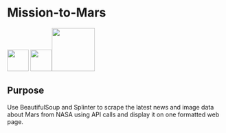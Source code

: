 # Mission-to-Mars

<img src="https://user-images.githubusercontent.com/101137700/181668163-8e2e28e1-b464-465b-a1a3-29bb096f56ff.png" width="50"> <img src="https://user-images.githubusercontent.com/101137700/182036224-564dfa8d-049a-410d-aa6e-f9f6331472bd.png" width="50"><img src="https://user-images.githubusercontent.com/101137700/182036295-95a50f2e-cbc6-4808-b268-1cd3c7a02edc.png" width="100">
<br>

## Purpose

Use BeautifulSoup and Splinter to scrape the latest news and image data about Mars from NASA using API calls and display it on one formatted web page.
